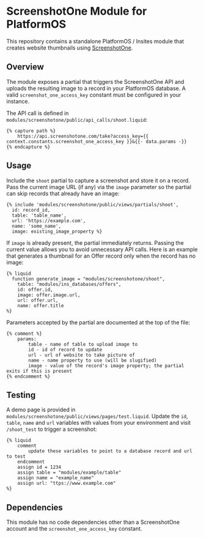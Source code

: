 # ScreenshotOne Module for PlatformOS

This repository contains a standalone PlatformOS / Insites module that creates website thumbnails using [ScreenshotOne](https://screenshotone.com/).

## Overview

The module exposes a partial that triggers the ScreenshotOne API and uploads the resulting image to a record in your PlatformOS database. A valid `screenshot_one_access_key` constant must be configured in your instance.

The API call is defined in `modules/screenshotone/public/api_calls/shoot.liquid`:

```
{% capture path %}
    https://api.screenshotone.com/take?access_key={{ context.constants.screenshot_one_access_key }}&{{- data.params -}}
{% endcapture %}
```

## Usage

Include the `shoot` partial to capture a screenshot and store it on a record.
Pass the current image URL (if any) via the `image` parameter so the partial can
skip records that already have an image:

```
{% include 'modules/screenshotone/public/views/partials/shoot',
  id: record_id,
  table: 'table_name',
  url: 'https://example.com',
  name: 'some_name',
  image: existing_image_property %}
```

If `image` is already present, the partial immediately returns. Passing the
current value allows you to avoid unnecessary API calls. Here is an example that
generates a thumbnail for an Offer record only when the record has no image:

```
{% liquid
  function generate_image = "modules/screenshotone/shoot",
    table: "modules/ins_databases/offers",
    id: offer.id,
    image: offer.image.url,
    url: offer.url,
    name: offer.title
%}
```

Parameters accepted by the partial are documented at the top of the file:

```
{% comment %}
    params:
        table - name of table to upload image to
        id - id of record to update
        url - url of website to take picture of
        name - name property to use (will be slugified)
        image - value of the record's image property; the partial exits if this is present
{% endcomment %}
```

## Testing

A demo page is provided in `modules/screenshotone/public/views/pages/test.liquid`. Update the `id`, `table`, `name` and `url` variables with values from your environment and visit `/shoot_test` to trigger a screenshot:

```
{% liquid
    comment
        update these variables to point to a database record and url to test
    endcomment
    assign id = 1234
    assign table = "modules/example/table"
    assign name = "example_name"
    assign url: "ttps://www.example.com"
%}
```

## Dependencies

This module has no code dependencies other than a ScreenshotOne account and the `screenshot_one_access_key` constant.
